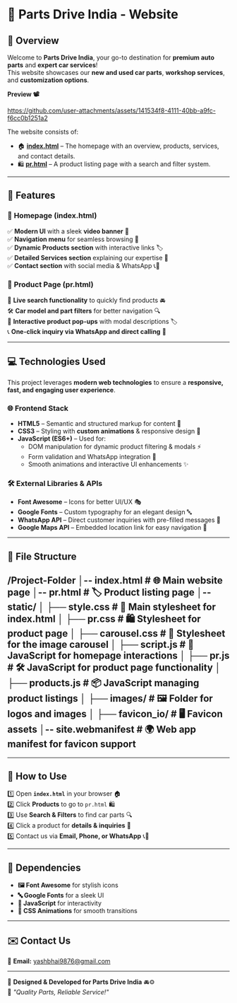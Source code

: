 # 🚗 Parts Drive India - Website

## 🌟 Overview
Welcome to **Parts Drive India**, your go-to destination for **premium auto parts** and **expert car services**!  
This website showcases our **new and used car parts**, **workshop services**, and **customization options**.  

 **Preview 📽️**  


https://github.com/user-attachments/assets/141534f8-4111-40bb-a9fc-f6cc0b1251a2


The website consists of:
- 🏠 **[index.html](index.html)** – The homepage with an overview, products, services, and contact details.
- 🛍️ **[pr.html](pr.html)** – A product listing page with a search and filter system.

---

## 🚀 Features
### 🔹 **Homepage (index.html)**
✅ **Modern UI** with a sleek **video banner** 🎥  
✅ **Navigation menu** for seamless browsing 🔗  
✅ **Dynamic Products section** with interactive links 🏷️  
✅ **Detailed Services section** explaining our expertise 🔧  
✅ **Contact section** with social media & WhatsApp 📞💬  

### 🔹 **Product Page (pr.html)**
🔎 **Live search functionality** to quickly find products 🚘  
🛠️ **Car model and part filters** for better navigation 🔍  
📩 **Interactive product pop-ups** with modal descriptions 🏷️  
📞 **One-click inquiry via WhatsApp and direct calling** 💬  

---

## 💻 Technologies Used
This project leverages **modern web technologies** to ensure a **responsive, fast, and engaging user experience**.  

### 🌐 **Frontend Stack**
- **HTML5** – Semantic and structured markup for content 📄  
- **CSS3** – Styling with **custom animations** & responsive design 🎨  
- **JavaScript (ES6+)** – Used for:
  - DOM manipulation for dynamic product filtering & modals ⚡  
  - Form validation and WhatsApp integration 📩  
  - Smooth animations and interactive UI enhancements ✨  

### 🛠 **External Libraries & APIs**
- **Font Awesome** – Icons for better UI/UX 🎭  
- **Google Fonts** – Custom typography for an elegant design 🔤  
- **WhatsApp API** – Direct customer inquiries with pre-filled messages 📩  
- **Google Maps API** – Embedded location link for easy navigation 📍  

---

## 📂 File Structure

/Project-Folder │-- index.html # 🌐 Main website page │-- pr.html # 🏷️ Product listing page │-- static/ │ ├── style.css # 🎨 Main stylesheet for index.html │ ├── pr.css # 🛍️ Stylesheet for product page │ ├── carousel.css # 🔄 Stylesheet for the image carousel │ ├── script.js # 📜 JavaScript for homepage interactions │ ├── pr.js # 🛠️ JavaScript for product page functionality │ ├── products.js # 📦 JavaScript managing product listings │ ├── images/ # 🖼️ Folder for logos and images │ ├── favicon_io/ # 🖥️ Favicon assets │-- site.webmanifest # 🌍 Web app manifest for favicon support
---

---

## 🔧 How to Use
1️⃣ Open **`index.html`** in your browser 🏠  
2️⃣ Click **Products** to go to `pr.html` 🛍️  
3️⃣ Use **Search & Filters** to find car parts 🔍  
4️⃣ Click a product for **details & inquiries** 📩  
5️⃣ Contact us via **Email, Phone, or WhatsApp** 📞💬  

---

## 📌 Dependencies
- **🖼️ Font Awesome** for stylish icons  
- **🔤 Google Fonts** for a sleek UI  
- **📜 JavaScript** for interactivity  
- **🎨 CSS Animations** for smooth transitions  

---

## ✉️ Contact Us
📧 **Email:** [yashbhai9876@gmail.com](mailto:yashbhai9876@gmail.com)  

---

🎯 **Designed & Developed for Parts Drive India** 🚘⚙️  
🚀 *"Quality Parts, Reliable Service!"*
